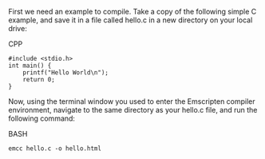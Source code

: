First we need an example to compile. Take a copy of the following simple C example, and save it in a file called hello.c in a new directory on your local drive:

CPP

    #include <stdio.h>
    int main() {
        printf("Hello World\n");
        return 0;
    }

Now, using the terminal window you used to enter the Emscripten compiler environment, navigate to the same directory as your hello.c file, and run the following command:

BASH

    emcc hello.c -o hello.html